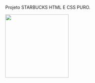 Projeto STARBUCKS HTML E CSS PURO.


<a href="#"><img src="PROJETO SITE Starbucks (1)" width="200px" higth="200px"></a>
